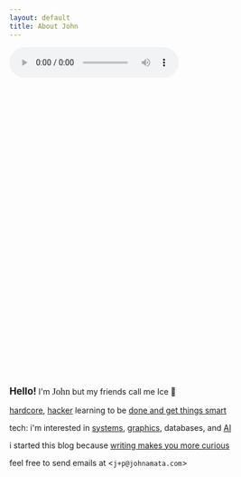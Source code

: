 ```yaml
---
layout: default
title: About John
---
```


<head>
<style>

body {
display: inline;
}
div#image-container {
height: 530px;
width: 50%;
}
div.image {
background-size: cover;
background-position: center;
background-repeat: no-repeat;
height: 100%;
width: 100%;
display: none;
}
.encircle {
border-radius: 50%;
border: 1px solid black;
padding: 6px;
display: inline;
}

</style>
<script src="https://ajax.googleapis.com/ajax/libs/jquery/3.6.0/jquery.min.js"></script>
<script>
$(document).ready(function () {
  let i = 1;
  let total = 4;
  setInterval(function () {
    changeImage(i++ % 4);
  }, 3000);
});

function changeImage(i) {
$('.image').hide();
$('#image-' + i).show();
}
</script>

</head>
<audio controls>
  <source src="https://xjpa-assets-2023.netlify.app/music/iron_lung.mp3" type="audio/mpeg">
Your browser does not support the audio element.
</audio>
<div id="image-container">
  <div id="image-0" class="image" style="background-image:url('./photos/skiface.jpg'); display: block;"></div>
  <div id="image-1" class="image" style="background-image:url('./photos/me-101.jpg');"></div>
  <div id="image-2" class="image" style="background-image:url('./photos/field.jpeg');"></div>
  <div id="image-3" class="image" style="background-image:url('./photos/gundam.jpg');"></div>
	</div>

<p align="justify">
	  <big><strong>Hello!</strong></big> I'm <big><span style="font-family: 'Averia Serif Libre', serif;">John</span></big> but my friends call me Ice 🧊 
</p>
<p><a href="https://www.theregister.com/2022/11/16/musk_twitter_ultimatum/" target="_blank">hardcore</a>, <a href="https://web.archive.org/web/20231020192708/https://www.paulgraham.com/gba.html" target="_blank">hacker</a> learning to be <a href="https://steve-yegge.blogspot.com/2008/06/done-and-gets-things-smart.html" target="_blank">done and get things smart</a></p>
<p>tech: i'm interested in <a href="https://jack-vanlightly.com/blog/2024/5/7/learning-and-reviewing-system-internals-tactics-and-psychology" target="_blank">systems</a>, <a href="" target="_blank">graphics</a>, databases, and <a href="https://www.alignmentforum.org/s/Rm6oQRJJmhGCcLvxh/p/i3BTagvt3HbPMx6PN" target="_blank">AI</a></p>
<p>i started this blog because <a href="/articles/2024/05/30/why-i-write" target="_blank">writing makes you more curious</a></p>
<p>feel free to send emails at &lt;<code>j+p@johnamata.com</code>&gt;</p>
